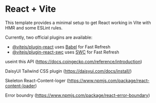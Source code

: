# React + Vite

This template provides a minimal setup to get React working in Vite with HMR and some ESLint rules.

Currently, two official plugins are available:

- [@vitejs/plugin-react](https://github.com/vitejs/vite-plugin-react/blob/main/packages/plugin-react/README.md) uses [Babel](https://babeljs.io/) for Fast Refresh
- [@vitejs/plugin-react-swc](https://github.com/vitejs/vite-plugin-react-swc) uses [SWC](https://swc.rs/) for Fast Refresh



useint this API (https://docs.coingecko.com/reference/introduction)
 
DaisyUI Tailwind CSS plugin (https://daisyui.com/docs/install/)

Skeleton  React-Content-loger   (https://www.npmjs.com/package/react-content-loader)

Error boundry  (https://www.npmjs.com/package/react-error-boundary)